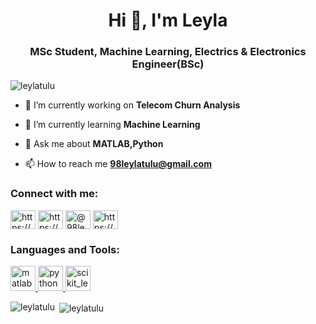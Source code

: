 <h1 align="center">Hi 👋, I'm Leyla</h1>
<h3 align="center">MSc Student, Machine Learning, Electrics & Electronics Engineer(BSc)</h3>

<p align="left"> <img src="https://komarev.com/ghpvc/?username=leylatulu&label=Profile%20views&color=0e75b6&style=flat" alt="leylatulu" /> </p>

- 🔭 I’m currently working on **Telecom Churn Analysis**

- 🌱 I’m currently learning **Machine Learning**

- 💬 Ask me about **MATLAB,Python**

- 📫 How to reach me **98leylatulu@gmail.com**

<h3 align="left">Connect with me:</h3>
<p align="left">
<a href="https://linkedin.com/in/https://www.linkedin.com/in/leylatülü/" target="blank"><img align="center" src="https://cdn.jsdelivr.net/npm/simple-icons@3.0.1/icons/linkedin.svg" alt="https://www.linkedin.com/in/leylatülü/" height="30" width="40" /></a>
<a href="https://stackoverflow.com/users/https://stackoverflow.com/users/14339240/leyla-t%c3%bcl%c3%bc" target="blank"><img align="center" src="https://cdn.jsdelivr.net/npm/simple-icons@3.0.1/icons/stackoverflow.svg" alt="https://stackoverflow.com/users/14339240/leyla-t%c3%bcl%c3%bc" height="30" width="40" /></a>
<a href="https://medium.com/@98leylatulu" target="blank"><img align="center" src="https://cdn.jsdelivr.net/npm/simple-icons@3.0.1/icons/medium.svg" alt="@98leylatulu" height="30" width="40" /></a>
<a href="https://www.hackerrank.com/https://www.hackerrank.com/98leylatulu" target="blank"><img align="center" src="https://cdn.jsdelivr.net/npm/simple-icons@3.0.1/icons/hackerrank.svg" alt="https://www.hackerrank.com/98leylatulu" height="30" width="40" /></a>
</p>

<h3 align="left">Languages and Tools:</h3>
<p align="left"> <a href="https://www.mathworks.com/" target="_blank"> <img src="https://raw.githubusercontent.com/simple-icons/simple-icons/master/icons/mathworks.svg" alt="matlab" width="40" height="40"/> </a> <a href="https://www.python.org" target="_blank"> <img src="https://devicons.github.io/devicon/devicon.git/icons/python/python-original.svg" alt="python" width="40" height="40"/> </a> <a href="https://scikit-learn.org/" target="_blank"> <img src="https://upload.wikimedia.org/wikipedia/commons/0/05/Scikit_learn_logo_small.svg" alt="scikit_learn" width="40" height="40"/> </a> </p>

<p><img align="left" src="https://github-readme-stats.vercel.app/api/top-langs?username=leylatulu&show_icons=true&locale=en&layout=compact" alt="leylatulu" /></p>

<p>&nbsp;<img align="center" src="https://github-readme-stats.vercel.app/api?username=leylatulu&show_icons=true&locale=en" alt="leylatulu" /></p>
